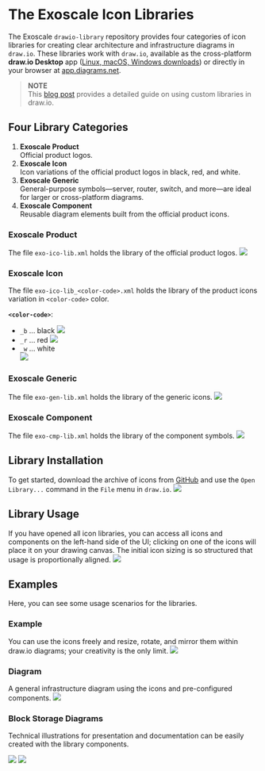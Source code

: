 # The Exoscale Icon Libraries

The Exoscale `drawio-library` repository provides four categories of icon libraries for creating clear architecture and infrastructure diagrams in `draw.io`. These libraries work with `draw.io`, available as the cross-platform __draw.io Desktop__ app ([Linux, macOS, Windows downloads](https://github.com/jgraph/drawio-desktop/releases)) or directly in your browser at [app.diagrams.net](https://app.diagrams.net).

> __NOTE__  
  This [blog post](https://www.drawio.com/blog/custom-libraries) provides a detailed guide on using custom libraries in draw.io.


## Four Library Categories
1. __Exoscale Product__  
   Official product logos.
2. __Exoscale Icon__  
   Icon variations of the official product logos in black, red, and white.
3. __Exoscale Generic__  
   General-purpose symbols—server, router, switch, and more—are ideal for larger or cross-platform diagrams.
4. __Exoscale Component__  
   Reusable diagram elements built from the official product icons.
   
### Exoscale Product
The file `exo-ico-lib.xml` holds the library of the official product logos.
![](./images/exo-ico-lib.png)

### Exoscale Icon
The file `exo-ico-lib_<color-code>.xml` holds the library of the product icons variation in `<color-code>` color.

__`<color-code>`__:   
 - `_b` ... black 
 ![](./images/exo-ico-lib_b.png)
 - `_r` ... red
 ![](./images/exo-ico-lib_r.png)
 - `_w` ... white   
 ![](./images/exo-ico-lib_w.png)
 
### Exoscale Generic
The file `exo-gen-lib.xml` holds the library of the generic icons.
![](./images/exo-gen-lib.png)

### Exoscale Component
The file `exo-cmp-lib.xml` holds the library of the component symbols.
![](./images/exo-cmp-lib.png)


## Library Installation
To get started, download the archive of icons from [GitHub](https://github.com/exoscale/drawio-library/releases) and use the `Open Library...` command in the `File` menu in `draw.io`.
![](./images/open-library.png)


## Library Usage
If you have opened all icon libraries, you can access all icons and components on the left-hand side of the UI; clicking on one of the icons will place it on your drawing canvas. The initial icon sizing is so structured that usage is proportionally aligned.
![](./images/new-diagram.png)


## Examples
Here, you can see some usage scenarios for the libraries. 

### Example
You can use the icons freely and resize, rotate, and mirror them within draw.io diagrams; your creativity is the only limit.
![](./images/example.png)

### Diagram
A general infrastructure diagram using the icons and pre-configured components.
![](./images/diagram.png)

### Block Storage Diagrams
Technical illustrations for presentation and documentation can be easily created with the library components. 

![](./images/block-storage_1.png)
![](./images/block-storage_2.png)
